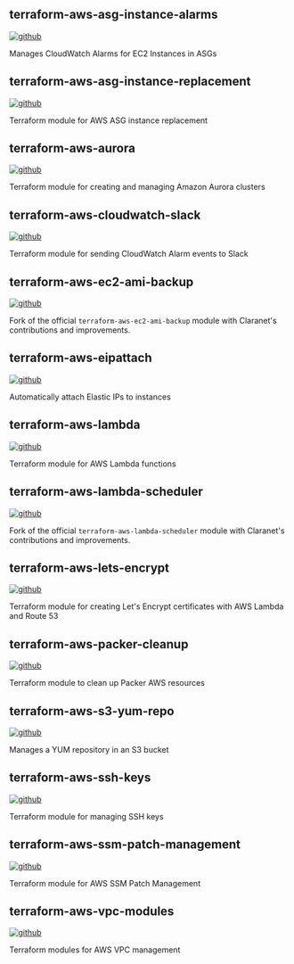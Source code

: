 ## terraform-aws-asg-instance-alarms
[![github](https://img.shields.io/badge/source-github-black.svg?logo=github)](https://github.com/claranet/terraform-aws-asg-instance-alarms)

Manages CloudWatch Alarms for EC2 Instances in ASGs


## terraform-aws-asg-instance-replacement
[![github](https://img.shields.io/badge/source-github-black.svg?logo=github)](https://github.com/claranet/terraform-aws-asg-instance-replacement)

Terraform module for AWS ASG instance replacement


## terraform-aws-aurora
[![github](https://img.shields.io/badge/source-github-black.svg?logo=github)](https://github.com/claranet/terraform-aws-aurora)

Terraform module for creating and managing Amazon Aurora clusters


## terraform-aws-cloudwatch-slack
[![github](https://img.shields.io/badge/source-github-black.svg?logo=github)](https://github.com/claranet/terraform-aws-cloudwatch-slack)

Terraform module for sending CloudWatch Alarm events to Slack


## terraform-aws-ec2-ami-backup
[![github](https://img.shields.io/badge/source-github-black.svg?logo=github)](https://github.com/claranet/terraform-aws-ec2-ami-backup)

Fork of the official `terraform-aws-ec2-ami-backup` module with Claranet's contributions and improvements.


## terraform-aws-eipattach
[![github](https://img.shields.io/badge/source-github-black.svg?logo=github)](https://github.com/claranet/terraform-aws-eipattach)

Automatically attach Elastic IPs to instances


## terraform-aws-lambda
[![github](https://img.shields.io/badge/source-github-black.svg?logo=github)](https://github.com/claranet/terraform-aws-lambda)

Terraform module for AWS Lambda functions


## terraform-aws-lambda-scheduler
[![github](https://img.shields.io/badge/source-github-black.svg?logo=github)](https://github.com/claranet/terraform-aws-lambda-scheduler)

Fork of the official `terraform-aws-lambda-scheduler` module with Claranet's contributions and improvements.


## terraform-aws-lets-encrypt
[![github](https://img.shields.io/badge/source-github-black.svg?logo=github)](https://github.com/claranet/terraform-aws-lets-encrypt)

Terraform module for creating Let's Encrypt certificates with AWS Lambda and Route 53


## terraform-aws-packer-cleanup
[![github](https://img.shields.io/badge/source-github-black.svg?logo=github)](https://github.com/claranet/terraform-aws-packer-cleanup)

Terraform module to clean up Packer AWS resources


## terraform-aws-s3-yum-repo
[![github](https://img.shields.io/badge/source-github-black.svg?logo=github)](https://github.com/claranet/terraform-aws-s3-yum-repo)

Manages a YUM repository in an S3 bucket


## terraform-aws-ssh-keys
[![github](https://img.shields.io/badge/source-github-black.svg?logo=github)](https://github.com/claranet/terraform-aws-ssh-keys)

Terraform module for managing SSH keys


## terraform-aws-ssm-patch-management
[![github](https://img.shields.io/badge/source-github-black.svg?logo=github)](https://github.com/claranet/terraform-aws-ssm-patch-management)

Terraform module for AWS SSM Patch Management


## terraform-aws-vpc-modules
[![github](https://img.shields.io/badge/source-github-black.svg?logo=github)](https://github.com/claranet/terraform-aws-vpc-modules)

Terraform modules for AWS VPC management
